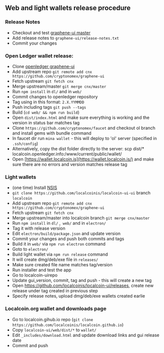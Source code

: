 ## Web and light wallets release procedure

### Release Notes

- Checkout and test [graphene-ui master](https://github.com/cryptonomex/graphene-ui)
- Add release notes to `graphene-ui/release-notes.txt`
- Commit your changes

### Open Ledger wallet release:

- Clone [openledger graphene-ui](https://github.com/openledger/graphene-ui)
- Add upstream repo `git remote add cnx https://github.com/cryptonomex/graphene-ui`
- Fetch upstream `git fetch cnx`
- Merge upstream/master `git merge cnx/master`
- Run `npm install` in `dl/` and in `web/`
- Commit changes to openledger repository
- Tag using in this format: `2.X.YYMMDD`
- Push including tags `git push --tags`
- Build (`cd web/ && npm run build`)
- Open `dist/index.html` and make sure everything is working and the version in status bar matches tag
- Clone `https://github.com/cryptonomex/faucet` and checkout ol branch and install gems with bundle command
- In faucet dir run `mina wallet` - this will deploy to 'ol' server (specified in `.ssh/config`)
- Alternatively, copy the dist folder directly to the server: scp dist/* localcoin.openledger.info:/www/current/public/wallet/
- Open [https://wallet.localcoin.is](https://wallet.localcoin.is/) and make sure there are no errors and version matches release tag

### Light wallets

- (one time) Install [NSIS](http://nsis.sourceforge.net/Main_Page)
- `git clone https://github.com/localcoinis/localcoin-ui-ui` branch `localcoin`
- Add upstream repo `git remote add cnx https://github.com/cryptonomex/graphene-ui`
- Fetch upstream `git fetch cnx`
- Merge upstream/master into localcoin branch `git merge cnx/master`
- Run `npm install` in `dl/` ,` web/` and in `electron/`
- Tag it with release version
- Edit `electron/build/package.json` and update version
- Commit your changes and push both commits and tags
- Build it in `web/` via `npm run electron` command
- Goto to `electron/`
- Build light wallet via `npm run release` command
- It will create dmg/deb/exe file in `releases/`
- Make sure created file name matches tag/version
- Run installer and test the app
- Go to localcoin-uirepo
- Update gui_version, commit, tag and push - this will create a new tag
- Open https://github.com/localcoinis/localcoin-ui/releases, create new release under tag created in previous step
- Specify release notes, upload dmg/deb/exe wallets created earlie

### Localcoin.org wallet and downloads page

- Go to localcoin.gihub.io repo (`git clone https://github.com/localcoinis/localcoin.github.io`)
- Copy `localcoin-ui/web/dist/*` to `wallet/`
- Edit `_includes/download.html` and update download links and gui release date
- Commit and push
